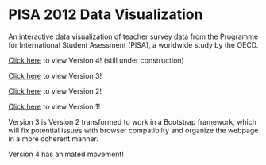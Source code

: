 # PISA 2012 Data Visualization
An interactive data visualization of teacher survey data from the Programme for International Student Asessment (PISA), a worldwide study by the OECD. 

[Click here](https://nehal96.github.io/PISA-2012-Data-Visualization/v4/) to view Version 4! (still under construction)

[Click here](https://nehal96.github.io/PISA-2012-Data-Visualization/v3/) to view Version 3! 

[Click here](https://nehal96.github.io/PISA-2012-Data-Visualization/v2/) to view Version 2!

[Click here](https://nehal96.github.io/PISA-2012-Data-Visualization/v1/) to view Version 1!

Version 3 is Version 2 transformed to work in a Bootstrap framework, which will fix potential issues with browser compatibilty and organize the webpage in a more coherent manner.

Version 4 has animated movement!
